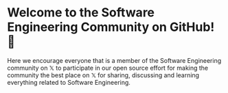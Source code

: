 # Welcome to the Software Engineering Community on GitHub! 👋 
Here we encourage everyone that is a member of the Software Engineering community on 𝕏 to participate in our open source effort for making the community the best place on 𝕏 for sharing, discussing and learning everything related to Software Engineering.

